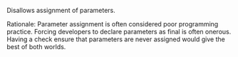 Disallows assignment of parameters.

Rationale: Parameter assignment is often considered poor programming
practice. Forcing developers to declare parameters as final is often
onerous. Having a check ensure that parameters are never assigned
would give the best of both worlds.
